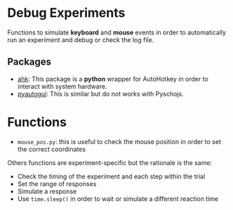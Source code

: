 # Debug Experiments

Functions to simulate **keyboard** and **mouse** events in order to automatically run an experiment and debug or check the log file.

## Packages

* [ahk](https://github.com/spyoungtech/ahk): This package is a **python** wrapper for AutoHotkey in order to interact with system hardware.
* [pyautogui](https://pyautogui.readthedocs.io/en/latest/): This is similar but do not works with Pyschojs.

# Functions

* `mouse_pos.py`: this is useful to check the mouse position in order to set the correct coordinates

Others functions are experiment-specific but the rationale is the same:

* Check the timing of the experiment and each step within the trial
* Set the range of responses
* Simulate a response
* Use `time.sleep()` in order to wait or simulate a different reaction time

